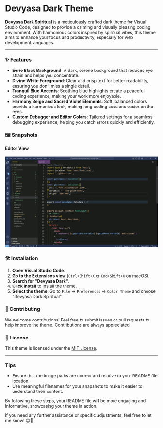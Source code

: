 # Devyasa Dark Theme

**Devyasa Dark Spiritual** is a meticulously crafted dark theme for Visual Studio Code, designed to provide a calming and visually pleasing coding environment. With harmonious colors inspired by spiritual vibes, this theme aims to enhance your focus and productivity, especially for web development languages.

<!-- ![Devyasa Dark Spiritual Logo](logo.png) -->

---

### ✨ Features

- **Eerie Black Background**: A dark, serene background that reduces eye strain and helps you concentrate.
- **Divine White Foreground**: Clear and crisp text for better readability, ensuring you don’t miss a single detail.
- **Tranquil Blue Accents**: Soothing blue highlights create a peaceful coding experience, making your work more enjoyable.
- **Harmony Beige and Sacred Violet Elements**: Soft, balanced colors provide a harmonious look, making long coding sessions easier on the eyes.
- **Custom Debugger and Editor Colors**: Tailored settings for a seamless debugging experience, helping you catch errors quickly and efficiently.

### 🖼️ Snapshots

#### Editor View

![Editor View](/assets/editor.png)

<!-- #### Debugging

![Debugging View](images/debugging-view.png)

#### Terminal

![Terminal View](images/terminal-view.png) -->

### 🛠️ Installation

1. **Open Visual Studio Code**.
2. **Go to the Extensions view** (`Ctrl+Shift+X` or `Cmd+Shift+X` on macOS).
3. **Search for "Devyasa Dark"**.
4. **Click Install** to install the theme.
5. **Select the theme**: Go to `File` -> `Preferences` -> `Color Theme` and choose "Devyasa Dark Spiritual".

### 🌟 Contributing

We welcome contributions! Feel free to submit issues or pull requests to help improve the theme. Contributions are always appreciated!

### 📜 License

This theme is licensed under the [MIT License](LICENSE).

---

### Tips

- Ensure that the image paths are correct and relative to your README file location.
- Use meaningful filenames for your snapshots to make it easier to understand their content.

By following these steps, your README file will be more engaging and informative, showcasing your theme in action.

If you need any further assistance or specific adjustments, feel free to let me know! 😊🚀
